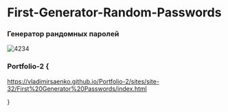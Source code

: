 # First-Generator-Random-Passwords
 
### Генератор рандомных паролей

![4234](https://user-images.githubusercontent.com/56477695/118372019-fccf0380-b5b7-11eb-8a4f-670830ceb8d6.png)

### Portfolio-2 {

https://vladimirsaenko.github.io/Portfolio-2/sites/site-32/First%20Generator%20Passwords/index.html

}
